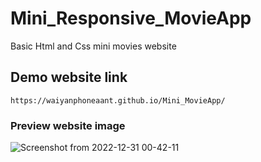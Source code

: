 # Mini_Responsive_MovieApp
Basic Html and Css mini movies website

## Demo website link
    https://waiyanphoneaant.github.io/Mini_MovieApp/
    
### Preview website image

  ![Screenshot from 2022-12-31 00-42-11](https://user-images.githubusercontent.com/116021611/210100844-b5c4c580-04b0-4382-9a10-c16851e4cf13.png)

